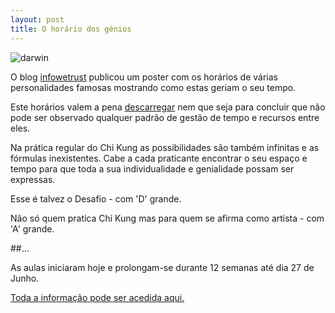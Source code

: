 ```yaml
---
layout: post
title: O horário dos génios
---
```


![darwin](http://devagar.org/imagens/2014-04-01.png)

O blog [infowetrust](http://infowetrust.com/2014/03/26/creative-routines/) publicou um poster com os horários de várias personalidades famosas mostrando como estas geriam o seu tempo. 

Este horários valem a pena [descarregar](http://infographwetrust.files.wordpress.com/2014/03/creative-routines-edit2-01.png) nem que seja para concluir que não pode ser observado qualquer padrão de gestão de tempo e recursos entre eles.

Na prática regular do Chi Kung as possibilidades são também infinitas e as fórmulas inexistentes. Cabe a cada praticante encontrar o seu espaço e tempo para que toda a sua individualidade e genialidade possam ser expressas.

Esse é talvez o Desafio - com 'D' grande.

Não só quem pratica Chi Kung mas para quem se afirma como artista - com 'A' grande.

##…

As aulas iniciaram hoje e prolongam-se durante 12 semanas até dia 27 de Junho. 

[Toda a informação pode ser acedida aqui.](http://devagar.org/regulares.html) 

 